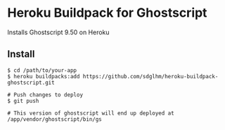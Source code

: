 # Heroku Buildpack for Ghostscript

Installs Ghostscript 9.50 on Heroku

## Install

    $ cd /path/to/your-app
    $ heroku buildpacks:add https://github.com/sdglhm/heroku-buildpack-ghostscript.git
    
    # Push changes to deploy
    $ git push

    # This version of ghostscript will end up deployed at /app/vendor/ghostscript/bin/gs
    
